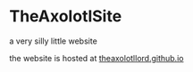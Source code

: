 # TheAxolotlSite
a very silly little website

the website is hosted at [theaxolotllord.github.io](https://theaxolotllord.github.io) 
